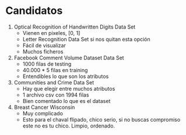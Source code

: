 # Candidatos

1. Optical Recognition of Handwritten Digits Data Set
    * Vienen en pixeles, [0, 1]
    * Letter Recognition Data Set si nos quitan esta opción
    * Fácil de visualizar
    * Muchos ficheros
2. Facebook Comment Volume Dataset Data Set
    * 1000 filas de testing
    * 40.000 * 5 filas en training
    * Entendibles lo que son los atributos
3. Communities and Crime Data Set
    * Hay que elegir entre muchos atributos
    * 1 archivo csv con 1994 filas
    * Bien comentado lo que es el dataset
4. Breast Cancer Wisconsin
    * Muy complicado
    * Esto para el chaval flipado, chico serio, si no buscas compromiso este no es tu chico. Limpio, ordenado.
